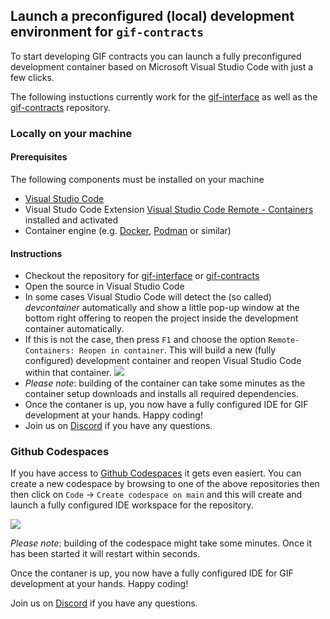 ## Launch a preconfigured (local) development environment for `gif-contracts`

To start developing GIF contracts you can launch a fully preconfigured development container based on Microsoft Visual Studio Code with just a few clicks. 

The following instuctions currently work for the [gif-interface](https://github.com/etherisc/gif-interface) as well as the [gif-contracts](https://github.com/etherisc/gif-contracts) repository. 


### Locally on your machine

#### Prerequisites 

The following components must be installed on your machine

- [Visual Studio Code](https://code.visualstudio.com/) 
- Visual Studo Code Extension [Visual Studio Code Remote - Containers](https://marketplace.visualstudio.com/items?itemName=ms-vscode-remote.remote-containers) installed and activated 
- Container engine (e.g. [Docker](https://www.docker.com/), [Podman](https://podman.io/) or similar)

#### Instructions

- Checkout the repository for [gif-interface](https://github.com/etherisc/gif-interface) or [gif-contracts](https://github.com/etherisc/gif-contracts)
- Open the source in Visual Studio Code
- In some cases Visual Studio Code will detect the (so called) _devcontainer_  automatically and show a little pop-up window at the bottom right offering to reopen the project inside the development container automatically. 
- If this is not the case, then press `F1` and choose the option `Remote-Containers: Reopen in container`. This will build a new (fully configured) development container and reopen Visual Studio Code within that container. 
  ![](images/vscode_reopen_in_container.png)
- _Please note_: building of the container can take some minutes as the container setup downloads and installs all required dependencies. 
- Once the contaner is up, you now have a fully configured IDE for GIF development at your hands. Happy coding!
- Join us on [Discord](https://discord.gg/cVsgakVG4R) if you have any questions. 


### Github Codespaces

If you have access to [Github Codespaces](https://github.com/codespaces) it gets even easiert. You can create a new codespace by browsing to one of the above repositories then then click on `Code` -> `Create codespace on main` and this will create and launch a fully configured IDE workspace for the repository. 

![](images/github_codespaces.png)

_Please note_: building of the codespace might take some minutes. Once it has been started it will restart within seconds. 

Once the contaner is up, you now have a fully configured IDE for GIF development at your hands. Happy coding!

Join us on [Discord](https://discord.gg/cVsgakVG4R) if you have any questions. 

